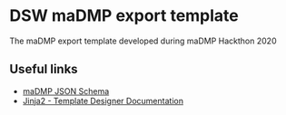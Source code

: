 # DSW maDMP export template 

The maDMP export template developed during maDMP Hackthon 2020

## Useful links

- [maDMP JSON Schema](https://github.com/RDA-DMP-Common/RDA-DMP-Common-Standard/blob/master/examples/JSON/JSON-schema/1.0/maDMP-schema-1.0.json)
- [Jinja2 - Template Designer Documentation](https://jinja.palletsprojects.com/en/2.11.x/templates/)
